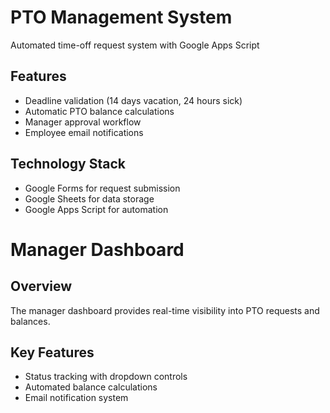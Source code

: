 
# PTO Management System

Automated time-off request system with Google Apps Script

## Features
- Deadline validation (14 days vacation, 24 hours sick)
- Automatic PTO balance calculations
- Manager approval workflow
- Employee email notifications

## Technology Stack
- Google Forms for request submission
- Google Sheets for data storage
- Google Apps Script for automation
# Manager Dashboard

## Overview
The manager dashboard provides real-time visibility into PTO requests and balances.

## Key Features
- Status tracking with dropdown controls
- Automated balance calculations
- Email notification system
